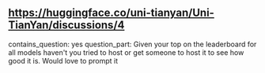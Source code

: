 ## https://huggingface.co/uni-tianyan/Uni-TianYan/discussions/4

contains_question: yes
question_part: Given your top on the leaderboard for all models haven't you tried to host or get someone to host it to see how good it is. Would love to prompt it